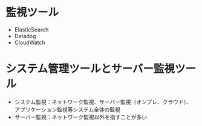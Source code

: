 # 監視ツール
* ElasticSearch
* Datadog
* CloudWatch

# システム管理ツールとサーバー監視ツール
* システム監視：ネットワーク監視、サーバー監視（オンプレ、クラウド）、アプリケーション監視等システム全体の監視
* サーバー監視：ネットワーク監視以外を指すことが多い

